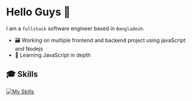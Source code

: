 # Hello Guys 👋
I am a `fullstack` software engineer based in `Bangladesh`.

- 🗃️ Working on multiple frontend and backend project using javaScript and Nodejs
- 🎯 Learning JavaScript in depth

## 🎓 Skills

[![My Skills](https://skillicons.dev/icons?i=,,html,css,js,react,tailwind,nodejs,express,mongodb,appwrite,vite,vscode,postman,npm,md,git,github,figma&perline=7&theme=light)](https://skillicons.dev)
